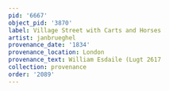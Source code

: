 ```yaml
---
pid: '6667'
object_pid: '3870'
label: Village Street with Carts and Horses
artist: janbrueghel
provenance_date: '1834'
provenance_location: London
provenance_text: William Esdaile (Lugt 2617
collection: provenance
order: '2089'
---
```

